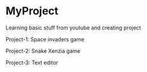 # MyProject
Learning basic stuff from youtube and creating project

Project-1: Space invaders game

Project-2: Snake Xenzia game

Project-3: Text editor
